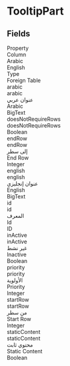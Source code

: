# TooltipPart

<ContentFilter/>

<div class='searchable'>

## Fields

<div class="nama-table">
<div class="row header-row">
<div class="cell">Property</div>
<div class="cell">Column</div>
<div class="cell">Arabic</div>
<div class="cell">English</div>
<div class="cell">Type</div>
<div class="cell">Foreign Table</div>
</div><div class="row searchable" id="arabic">
<div class="cell" data-label="Property">arabic</div>
<div class="cell" data-label="Column">arabic</div>
<div class="cell" data-label="Arabic">عنوان عربي</div>
<div class="cell" data-label="English">Arabic</div>
<div class="cell" data-label="Type">BigText</div>

</div>

<div class="row searchable" id="doesNotRequireRows">
<div class="cell" data-label="Property">doesNotRequireRows</div>
<div class="cell" data-label="Column">doesNotRequireRows</div>
<div class="cell" data-label="Arabic"></div>
<div class="cell" data-label="English"></div>
<div class="cell" data-label="Type">Boolean</div>

</div>

<div class="row searchable" id="endRow">
<div class="cell" data-label="Property">endRow</div>
<div class="cell" data-label="Column">endRow</div>
<div class="cell" data-label="Arabic">إلى سطر</div>
<div class="cell" data-label="English">End Row</div>
<div class="cell" data-label="Type">Integer</div>

</div>

<div class="row searchable" id="english">
<div class="cell" data-label="Property">english</div>
<div class="cell" data-label="Column">english</div>
<div class="cell" data-label="Arabic">عنوان إنجليزي</div>
<div class="cell" data-label="English">English</div>
<div class="cell" data-label="Type">BigText</div>

</div>

<div class="row searchable" id="id">
<div class="cell" data-label="Property">id</div>
<div class="cell" data-label="Column">id</div>
<div class="cell" data-label="Arabic">المعرف</div>
<div class="cell" data-label="English">Id</div>
<div class="cell" data-label="Type">ID</div>

</div>

<div class="row searchable" id="inActive">
<div class="cell" data-label="Property">inActive</div>
<div class="cell" data-label="Column">inActive</div>
<div class="cell" data-label="Arabic">غير نشط</div>
<div class="cell" data-label="English">Inactive</div>
<div class="cell" data-label="Type">Boolean</div>

</div>

<div class="row searchable" id="priority">
<div class="cell" data-label="Property">priority</div>
<div class="cell" data-label="Column">priority</div>
<div class="cell" data-label="Arabic">الأولوية</div>
<div class="cell" data-label="English">Priority</div>
<div class="cell" data-label="Type">Integer</div>

</div>

<div class="row searchable" id="startRow">
<div class="cell" data-label="Property">startRow</div>
<div class="cell" data-label="Column">startRow</div>
<div class="cell" data-label="Arabic">من سطر</div>
<div class="cell" data-label="English">Start Row</div>
<div class="cell" data-label="Type">Integer</div>

</div>

<div class="row searchable" id="staticContent">
<div class="cell" data-label="Property">staticContent</div>
<div class="cell" data-label="Column">staticContent</div>
<div class="cell" data-label="Arabic">محتوي ثابت</div>
<div class="cell" data-label="English">Static Content</div>
<div class="cell" data-label="Type">Boolean</div>

</div>


</div>
</div>

